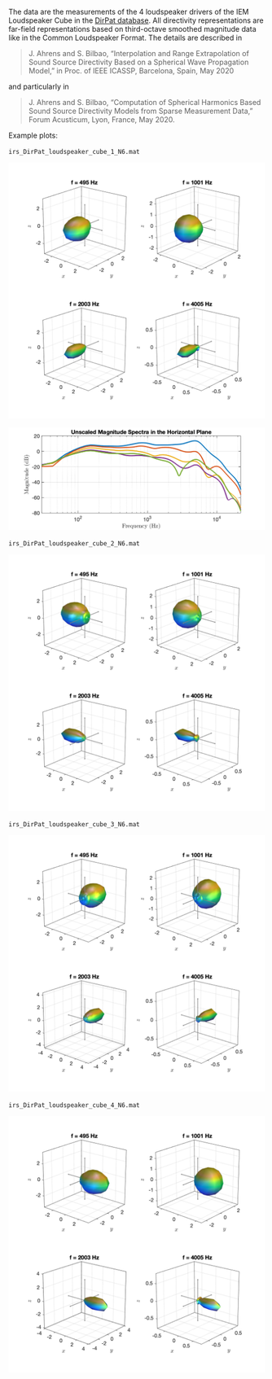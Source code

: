 The data are the measurements of the 4 loudspeaker drivers of the IEM Loudspeaker Cube in the [DirPat database](https://opendata.iem.at/projects/dirpat/). All directivity representations are far-field representations based on third-octave smoothed magnitude data like in the Common Loudspeaker Format. The details are described in 

> J. Ahrens and S. Bilbao, “Interpolation and Range Extrapolation of Sound Source Directivity Based on a Spherical Wave Propagation Model,” in Proc. of IEEE ICASSP, Barcelona, Spain, May 2020

and particularly in

> J. Ahrens and S. Bilbao, “Computation of Spherical Harmonics Based Sound Source Directivity Models from Sparse Measurement Data,” Forum Acusticum, Lyon, France, May 2020.



Example plots: 

`irs_DirPat_loudspeaker_cube_1_N6.mat`

![irs_DirPat_loudspeaker_cube_1_N6](irs_DirPat_loudspeaker_cube_1_N6.png "irs_DirPat_loudspeaker_cube_1_N6")

![irs_DirPat_loudspeaker_cube_spec](irs_DirPat_loudspeaker_cube_spec.png "irs_DirPat_loudspeaker_cube_spec")

`irs_DirPat_loudspeaker_cube_2_N6.mat`

![irs_DirPat_loudspeaker_cube_2_N6](irs_DirPat_loudspeaker_cube_2_N6.png "irs_DirPat_loudspeaker_cube_2_N6")

`irs_DirPat_loudspeaker_cube_3_N6.mat`

![irs_DirPat_loudspeaker_cube_3_N6](irs_DirPat_loudspeaker_cube_3_N6.png "irs_DirPat_loudspeaker_cube_3_N6")

`irs_DirPat_loudspeaker_cube_4_N6.mat`

![irs_DirPat_loudspeaker_cube_4_N6](irs_DirPat_loudspeaker_cube_4_N6.png "irs_DirPat_loudspeaker_cube_4_N6")